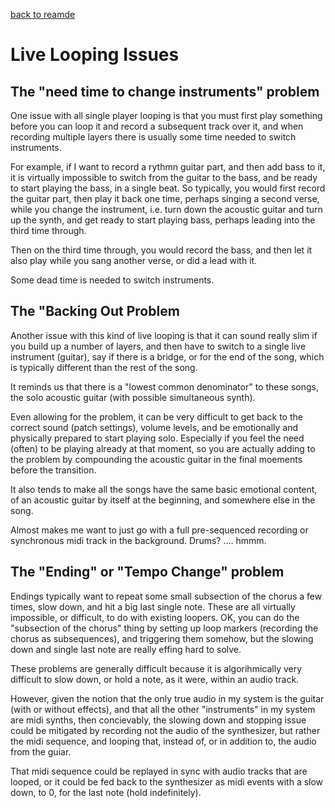 [back to reamde](readme.md)

Live Looping Issues
===================

The "need time to change instruments" problem
---------------------------------------------

One issue with all single player looping is that you must
first play something before you can loop it and record a
subsequent track over it, and when recording multiple layers
there is usually some time needed to switch instruments.

For example, if I want to record a rythmn guitar part, and
then add bass to it, it is virtually impossible to switch
from the guitar to the bass, and be ready to start playing
the bass, in a single beat.  So typically, you would first
record the guitar part, then play it back one time, perhaps
singing a second verse, while you change the instrument,
i.e. turn down the acoustic guitar and turn up the synth,
and get ready to start playing bass, perhaps leading into
the third time through.

Then on the third time through, you would record the bass,
and then let it also play while you sang another verse,
or did a lead with it.

Some dead time is needed to switch instruments.


The "Backing Out Problem
------------------------

Another issue with this kind of live looping is that
it can sound really slim if you build up a number of layers,
and then have to switch to a single live instrument (guitar),
say if there is a bridge, or for the end of the song,
which is typically different than the rest of the song.

It reminds us that there is a "lowest common denominator"
to these songs, the solo acoustic guitar (with possible
simultaneous synth).

Even allowing for the problem, it can be very difficult to
get back to the correct sound (patch settings), volume levels,
and be emotionally and physically prepared to start playing
solo.  Especially if you feel the need (often) to be playing
already at that moment, so you are actually adding to the
problem by compounding the acoustic guitar in the final moements
before the transition.

It also tends to make all the songs have the same basic
emotional content, of an acoustic guitar by itself at
the beginning, and somewhere else in the song.

Almost makes me want to just go with a full pre-sequenced
recording or synchronous midi track in the background.
Drums? .... hmmm.


The "Ending" or "Tempo Change" problem
---------------------------------------

Endings typically want to repeat some small subsection of
the chorus a few times, slow down, and hit a big last
single note.  These are all virtually impossible, or difficult,
to do with existing loopers. OK, you can do the "subsection
of the chorus" thing by setting up loop markers (recording the
chorus as subsequences), and triggering them somehow, but the slowing
down and single last note are really effing hard to solve.

These problems are generally difficult because it is algorihmically
very difficult to slow down, or hold a note, as it were, within
an audio track.

However, given the notion that the only true audio in my system
is the guitar (with or without effects), and that all the other
"instruments" in my system are midi synths, then concievably,
the slowing down and stopping issue could be mitigated by
recording not the audio of the synthesizer, but rather the
midi sequence, and looping that, instead of, or in addition
to, the audio from the guiar.

That midi sequence could be replayed in sync with audio
tracks that are looped, or it could be fed back to the
synthesizer as midi events with a slow down, to 0, for the
last note (hold indefinitely).